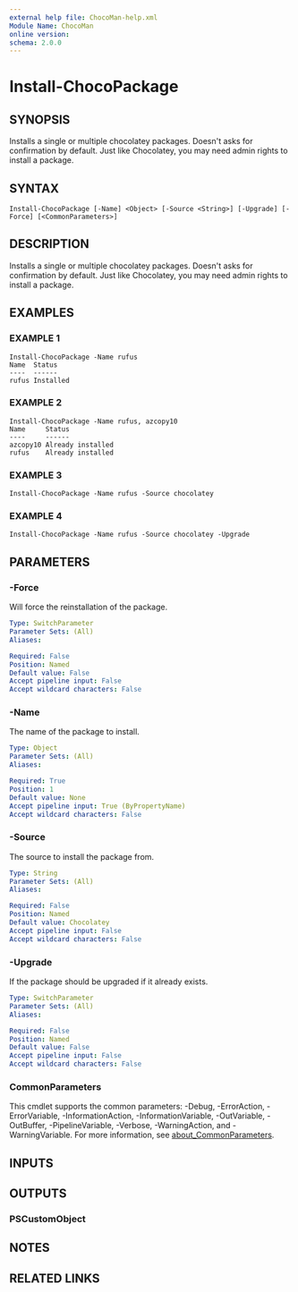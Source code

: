 ```yaml
---
external help file: ChocoMan-help.xml
Module Name: ChocoMan
online version:
schema: 2.0.0
---
```


# Install-ChocoPackage

## SYNOPSIS
Installs a single or multiple chocolatey packages.
Doesn't asks for confirmation by default.
Just like Chocolatey, you may need admin rights to install a package.

## SYNTAX

```
Install-ChocoPackage [-Name] <Object> [-Source <String>] [-Upgrade] [-Force] [<CommonParameters>]
```

## DESCRIPTION
Installs a single or multiple chocolatey packages.
Doesn't asks for confirmation by default.
Just like Chocolatey, you may need admin rights to install a package.

## EXAMPLES

### EXAMPLE 1
```
Install-ChocoPackage -Name rufus
Name  Status
----  ------
rufus Installed
```

### EXAMPLE 2
```
Install-ChocoPackage -Name rufus, azcopy10
Name     Status
----     ------
azcopy10 Already installed
rufus    Already installed
```

### EXAMPLE 3
```
Install-ChocoPackage -Name rufus -Source chocolatey
```

### EXAMPLE 4
```
Install-ChocoPackage -Name rufus -Source chocolatey -Upgrade
```

## PARAMETERS

### -Force
Will force the reinstallation of the package.

```yaml
Type: SwitchParameter
Parameter Sets: (All)
Aliases:

Required: False
Position: Named
Default value: False
Accept pipeline input: False
Accept wildcard characters: False
```

### -Name
The name of the package to install.

```yaml
Type: Object
Parameter Sets: (All)
Aliases:

Required: True
Position: 1
Default value: None
Accept pipeline input: True (ByPropertyName)
Accept wildcard characters: False
```

### -Source
The source to install the package from.

```yaml
Type: String
Parameter Sets: (All)
Aliases:

Required: False
Position: Named
Default value: Chocolatey
Accept pipeline input: False
Accept wildcard characters: False
```

### -Upgrade
If the package should be upgraded if it already exists.

```yaml
Type: SwitchParameter
Parameter Sets: (All)
Aliases:

Required: False
Position: Named
Default value: False
Accept pipeline input: False
Accept wildcard characters: False
```

### CommonParameters
This cmdlet supports the common parameters: -Debug, -ErrorAction, -ErrorVariable, -InformationAction, -InformationVariable, -OutVariable, -OutBuffer, -PipelineVariable, -Verbose, -WarningAction, and -WarningVariable. For more information, see [about_CommonParameters](http://go.microsoft.com/fwlink/?LinkID=113216).

## INPUTS

## OUTPUTS

### PSCustomObject
## NOTES

## RELATED LINKS

